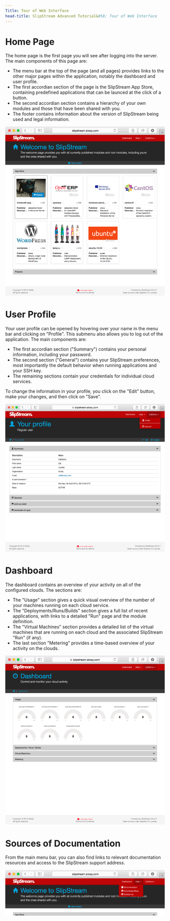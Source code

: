 ```yaml
---
Title: Tour of Web Interface
head-title: SlipStream Advanced Tutorial&#58; Tour of Web Interface
---
```


# Home Page

The home page is the first page you will see after logging into the
server.  The main components of this page are:

  - The menu bar at the top of the page (and all pages) provides links
    to the other major pages within the application, notably the
    dashboard and user profile.
  - The first accordian section of the page is the SlipStream App
    Store, containing predefined applications that can be launced at
    the click of a button. 
  - The second accordian section contains a hierarchy of your own
    modules and those that have been shared with you. 
  - The footer contains information about the version of SlipStream
    being used and legal information.

![home_page]

# User Profile

Your user profile can be opened by hovering over your name in the menu
bar and clicking on "Profile".  This submenu also allows you to log
out of the application.  The main components are:

  - The first accordian section ("Summary") contains your personal
    information, including your password.
  - The second section ("General") contains your SlipStream
    preferences, most importantly the default behavior when running
    applications and your SSH key. 
  - The remaining sections contain your credentials for individual
    cloud services. 

To change the information in your profile, you click on the "Edit"
button, make your changes, and then click on "Save".

![user_profile]

# Dashboard

The dashboard contains an overview of your activity on all of the
configured clouds.  The sections are:

  - The "Usage" section gives a quick visual overview of the number of
    your machines running on each cloud service. 
  - The "Deployments/Runs/Builds" section gives a full list of recent
    applications, with links to a detailed "Run" page and the module
    definition. 
  - The "Virtual Machines" section provides a detailed list of the
    virtual machines that are running on each cloud and the associated
    SlipStream "Run" (if any). 
  - The last section "Metering" provides a time-based overview of your
    activity on the clouds.

![dashboard]

# Sources of Documentation

From the main menu bar, you can also find links to relevant
documentation resources and access to the SlipStream support address. 

![help]


[home_page]: media/screenshot-home-page.png
[user_profile]: media/screenshot-user-profile.png
[dashboard]: media/screenshot-dashboard.png
[help]: media/screenshot-help.png
